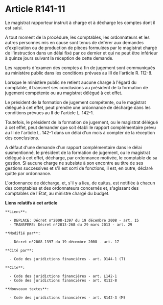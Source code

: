 # Article R141-11

Le magistrat rapporteur instruit à charge et à décharge les comptes dont il est saisi.

A tout moment de la procédure, les comptables, les ordonnateurs et les autres personnes mis en cause sont tenus de déférer
aux demandes d'explication ou de production de pièces formulées par le magistrat chargé de l'instruction dans un délai fixé
par ce dernier et qui ne peut être inférieur à quinze jours suivant la réception de cette demande. 

Les rapports d'examen des comptes à fin de jugement sont communiqués au ministère public dans les conditions prévues au III
de l'article R. 112-8. 

Lorsque le ministère public ne retient aucune charge à l'égard du comptable, il transmet ses conclusions au président de la
formation de jugement compétente ou au magistrat délégué à cet effet. 

Le président de la formation de jugement compétente, ou le magistrat délégué à cet effet, peut prendre une ordonnance de
décharge dans les conditions prévues au II de l'article L. 142-1. 

Toutefois, le président de la formation de jugement, ou le magistrat délégué à cet effet, peut demander que soit établi le
rapport complémentaire prévu au II de l'article L. 142-1 dans un délai d'un mois à compter de la réception des conclusions.

A défaut d'une demande d'un rapport complémentaire dans le délai susmentionné, le président de la formation de jugement, ou
le magistrat délégué à cet effet, décharge, par ordonnance motivée, le comptable de sa gestion. Si aucune charge ne subsiste
à son encontre au titre de ses gestions successives et s'il est sorti de fonctions, il est, en outre, déclaré quitte par
ordonnance.

L'ordonnance de décharge, et, s'il y a lieu, de quitus, est notifiée à chacun des comptables et des ordonnateurs concernés
et, s'agissant des comptables de l'Etat, au ministre chargé du budget.

**Liens relatifs à cet article**

	**Liens**:

	  - DEPLACE: Décret n°2008-1397 du 19 décembre 2008 - art. 15
	  - TRANSFERE: Décret n°2013-268 du 29 mars 2013 - art. 29

	**Modifié par**:

	  - Décret n°2008-1397 du 19 décembre 2008 - art. 17

	**Cité par**:

	  - Code des juridictions financières - art. D144-1 (T)

	**Cite**:

	  - Code des juridictions financières - art. L142-1
	  - Code des juridictions financières - art. R112-8

	**Nouveaux textes**:

	  - Code des juridictions financières - art. R142-3 (M)
